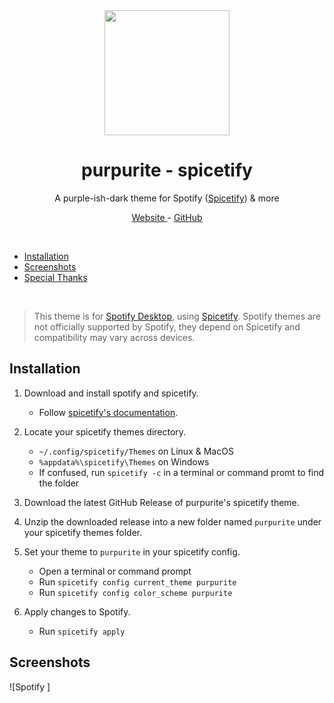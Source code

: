 <br />
<br />
<p align=center><a href=https://purpurite.ehan.dev><img width=200 height=200 src=https://purpurite.ehan.dev/colorBoxes/purple5.png></a></p>
<h1 align=center> purpurite - spicetify </h1>
<p align=center> A purple-ish-dark theme for Spotify (<a href="https://spicetify.app/">Spicetify</a>) & more </p> 
<p align=center> <a href=https://purpurite.ehan.dev> Website </a> - <a href=https://github.com/purpurite> GitHub </a> </p>

<br />

-  [Installation](#installation)
-  [Screenshots](#screenshots)
-  [Special Thanks](#special-thanks)

<br />

> This theme is for [Spotify Desktop](https://www.spotify.com/download), using [Spicetify](https://spicetify.app/). Spotify themes are not officially supported by Spotify, they depend on Spicetify and compatibility may vary across devices. 

## Installation

  1.  Download and install spotify and spicetify.
  
      * Follow [spicetify's documentation](https://spicetify.app/docs/advanced-usage/installation).

  2.  Locate your spicetify themes directory.
  
      * `~/.config/spicetify/Themes` on Linux & MacOS
      * `%appdata%\spicetify\Themes` on Windows
      * If confused, run `spicetify -c` in a terminal or command promt to find the folder
  
  4.  Download the latest GitHub Release of purpurite's spicetify theme.
  
  5.  Unzip the downloaded release into a new folder named `purpurite` under your spicetify themes folder.

  6.  Set your theme to `purpurite` in your spicetify config.
  
      * Open a terminal or command prompt
      * Run `spicetify config current_theme purpurite`
      * Run `spicetify config color_scheme purpurite`
      
  7.  Apply changes to Spotify.
  
      * Run `spicetify apply`

## Screenshots

![Spotify ]
